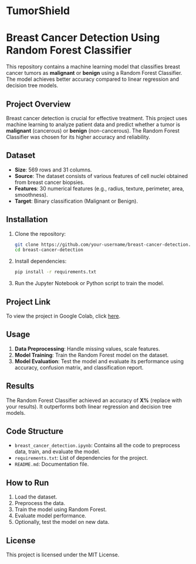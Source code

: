 # TumorShield
# Breast Cancer Detection Using Random Forest Classifier

This repository contains a machine learning model that classifies breast cancer tumors as **malignant** or **benign** using a Random Forest Classifier. The model achieves better accuracy compared to linear regression and decision tree models.

## Project Overview

Breast cancer detection is crucial for effective treatment. This project uses machine learning to analyze patient data and predict whether a tumor is **malignant** (cancerous) or **benign** (non-cancerous). The Random Forest Classifier was chosen for its higher accuracy and reliability.

## Dataset

- **Size**: 569 rows and 31 columns.
- **Source**: The dataset consists of various features of cell nuclei obtained from breast cancer biopsies.
- **Features**: 30 numerical features (e.g., radius, texture, perimeter, area, smoothness).
- **Target**: Binary classification (Malignant or Benign).

## Installation

1. Clone the repository:
    ```bash
    git clone https://github.com/your-username/breast-cancer-detection.git
    cd breast-cancer-detection
    ```

2. Install dependencies:
    ```bash
    pip install -r requirements.txt
    ```

3. Run the Jupyter Notebook or Python script to train the model.

## Project Link

To view the project in Google Colab, click [here](https://colab.research.google.com/drive/1NyuqHa1Mk0fadaPwu_dNXgbtC8yjG7Kh?usp=sharing).

## Usage

1. **Data Preprocessing**: Handle missing values, scale features.
2. **Model Training**: Train the Random Forest model on the dataset.
3. **Model Evaluation**: Test the model and evaluate its performance using accuracy, confusion matrix, and classification report.

## Results

The Random Forest Classifier achieved an accuracy of **X%** (replace with your results). It outperforms both linear regression and decision tree models.

## Code Structure

- `breast_cancer_detection.ipynb`: Contains all the code to preprocess data, train, and evaluate the model.
- `requirements.txt`: List of dependencies for the project.
- `README.md`: Documentation file.

## How to Run

1. Load the dataset.
2. Preprocess the data.
3. Train the model using Random Forest.
4. Evaluate model performance.
5. Optionally, test the model on new data.

## License

This project is licensed under the MIT License.
